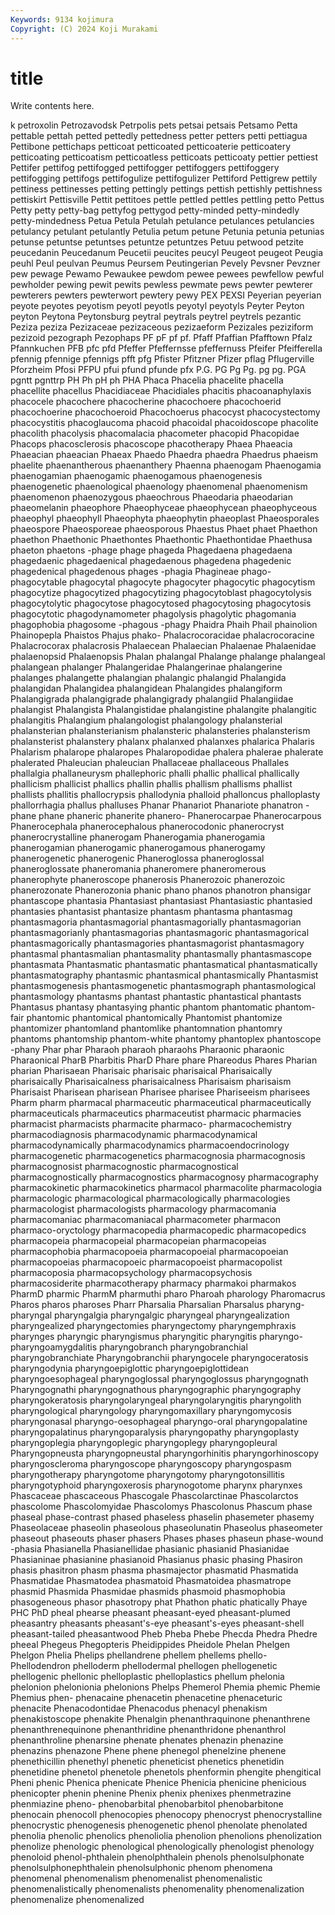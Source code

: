 ```yaml
---
Keywords: 9134 kojimura
Copyright: (C) 2024 Koji Murakami
---
```


# title

Write contents here.



k petroxolin Petrozavodsk Petrpolis
pets petsai petsais Petsamo Petta pettable pettah petted pettedly pettedness
petter petters petti pettiagua Pettibone pettichaps petticoat petticoated petticoaterie petticoatery
petticoating petticoatism petticoatless petticoats petticoaty pettier pettiest Pettifer pettifog pettifogged
pettifogger pettifoggers pettifoggery pettifogging pettifogs pettifogulize pettifogulizer Pettiford Pettigrew pettily
pettiness pettinesses petting pettingly pettings pettish pettishly pettishness pettiskirt Pettisville
Pettit pettitoes pettle pettled pettles pettling petto Pettus Petty petty
petty-bag pettyfog pettygod petty-minded petty-mindedly petty-mindedness Petua Petula Petulah petulance
petulances petulancies petulancy petulant petulantly Petulia petum petune Petunia petunia
petunias petunse petuntse petuntses petuntze petuntzes Petuu petwood petzite peucedanin
Peucedanum Peucetii peucites peucyl Peugeot peugeot Peugia peuhl Peul peulvan
Peumus Peursem Peutingerian Pevely Pevsner Pevzner pew pewage Pewamo Pewaukee
pewdom pewee pewees pewfellow pewful pewholder pewing pewit pewits pewless
pewmate pews pewter pewterer pewterers pewters pewterwort pewtery pewy PEX
PEXSI Peyerian peyerian peyote peyotes peyotism peyotl peyotls peyotyl peyotyls
Peyter Peyton peyton Peytona Peytonsburg peytral peytrals peytrel peytrels pezantic
Peziza peziza Pezizaceae pezizaceous pezizaeform Pezizales peziziform pezizoid pezograph Pezophaps
PF pF pf pf. Pfaff Pfaffian Pfafftown Pfalz Pfannkuchen PFB
pfc pfd Pfeffer Pfeffernsse pfeffernuss Pfeifer Pfeifferella pfennig pfennige pfennigs
pfft pfg Pfister Pfitzner Pfizer pflag Pflugerville Pforzheim Pfosi PFPU
pfui pfund pfunde pfx P.G. PG Pg Pg. pg pg.
PGA pgntt pgnttrp PH Ph pH ph PHA Phaca Phacelia
phacelite phacella phacellite phacellus Phacidiaceae Phacidiales phacitis phacoanaphylaxis phacocele phacochere
phacocherine phacochoere phacochoerid phacochoerine phacochoeroid Phacochoerus phacocyst phacocystectomy phacocystitis phacoglaucoma
phacoid phacoidal phacoidoscope phacolite phacolith phacolysis phacomalacia phacometer phacopid Phacopidae
Phacops phacosclerosis phacoscope phacotherapy Phaea Phaeacia Phaeacian phaeacian Phaeax Phaedo
Phaedra phaedra Phaedrus phaeism phaelite phaenantherous phaenanthery Phaenna phaenogam Phaenogamia
phaenogamian phaenogamic phaenogamous phaenogenesis phaenogenetic phaenological phaenology phaenomenal phaenomenism phaenomenon
phaenozygous phaeochrous Phaeodaria phaeodarian phaeomelanin phaeophore Phaeophyceae phaeophycean phaeophyceous phaeophyl
phaeophyll Phaeophyta phaeophytin phaeoplast Phaeosporales phaeospore Phaeosporeae phaeosporous Phaestus Phaet
phaet Phaethon phaethon Phaethonic Phaethontes Phaethontic Phaethontidae Phaethusa phaeton phaetons
-phage phage phageda Phagedaena phagedaena phagedaenic phagedaenical phagedaenous phagedena phagedenic
phagedenical phagedenous phages -phagia Phagineae phago- phagocytable phagocytal phagocyte phagocyter
phagocytic phagocytism phagocytize phagocytized phagocytizing phagocytoblast phagocytolysis phagocytolytic phagocytose phagocytosed
phagocytosing phagocytosis phagocytotic phagodynamometer phagolysis phagolytic phagomania phagophobia phagosome -phagous
-phagy Phaidra Phaih Phail phainolion Phainopepla Phaistos Phajus phako- Phalacrocoracidae
phalacrocoracine Phalacrocorax phalacrosis Phalaecean Phalaecian Phalaenae Phalaenidae phalaenopsid Phalaenopsis Phalan
phalangal Phalange phalange phalangeal phalangean phalanger Phalangeridae Phalangerinae phalangerine phalanges
phalangette phalangian phalangic phalangid Phalangida phalangidan Phalangidea phalangidean Phalangides phalangiform
Phalangigrada phalangigrade phalangigrady phalangiid Phalangiidae phalangist Phalangista Phalangistidae phalangistine phalangite
phalangitic phalangitis Phalangium phalangologist phalangology phalansterial phalansterian phalansterianism phalansteric phalansteries
phalansterism phalansterist phalanstery phalanx phalanxed phalanxes phalarica Phalaris Phalarism phalarope
phalaropes Phalaropodidae phalera phalerae phalerate phalerated Phaleucian phaleucian Phallaceae phallaceous
Phallales phallalgia phallaneurysm phallephoric phalli phallic phallical phallically phallicism phallicist
phallics phallin phallis phallism phallisms phallist phallists phallitis phallocrypsis phallodynia
phalloid phalloncus phalloplasty phallorrhagia phallus phalluses Phanar Phanariot Phanariote phanatron
-phane phane phaneric phanerite phanero- Phanerocarpae Phanerocarpous Phanerocephala phanerocephalous phanerocodonic
phanerocryst phanerocrystalline phanerogam Phanerogamia phanerogamia phanerogamian phanerogamic phanerogamous phanerogamy phanerogenetic
phanerogenic Phaneroglossa phaneroglossal phaneroglossate phaneromania phaneromere phaneromerous phanerophyte phaneroscope phanerosis
Phanerozoic phanerozoic phanerozonate Phanerozonia phanic phano phanos phanotron phansigar phantascope
phantasia Phantasiast phantasiast Phantasiastic phantasied phantasies phantasist phantasize phantasm phantasma
phantasmag phantasmagoria phantasmagorial phantasmagorially phantasmagorian phantasmagorianly phantasmagorias phantasmagoric phantasmagorical phantasmagorically
phantasmagories phantasmagorist phantasmagory phantasmal phantasmalian phantasmality phantasmally phantasmascope phantasmata Phantasmatic
phantasmatic phantasmatical phantasmatically phantasmatography phantasmic phantasmical phantasmically Phantasmist phantasmogenesis phantasmogenetic
phantasmograph phantasmological phantasmology phantasms phantast phantastic phantastical phantasts Phantasus phantasy
phantasying phantic phantom phantomatic phantom-fair phantomic phantomical phantomically Phantomist phantomize
phantomizer phantomland phantomlike phantomnation phantomry phantoms phantomship phantom-white phantomy phantoplex
phantoscope -phany Phar phar Pharaoh pharaoh pharaohs Pharaonic pharaonic Pharaonical
PharB Pharbitis PharD Phare phare Phareodus Phares Pharian pharian Pharisaean
Pharisaic pharisaic pharisaical Pharisaically pharisaically Pharisaicalness pharisaicalness Pharisaism pharisaism Pharisaist
Pharisean pharisean Pharisee pharisee Phariseeism pharisees Pharm pharm pharmacal pharmaceutic
pharmaceutical pharmaceutically pharmaceuticals pharmaceutics pharmaceutist pharmacic pharmacies pharmacist pharmacists pharmacite
pharmaco- pharmacochemistry pharmacodiagnosis pharmacodynamic pharmacodynamical pharmacodynamically pharmacodynamics pharmacoendocrinology pharmacogenetic pharmacogenetics
pharmacognosia pharmacognosis pharmacognosist pharmacognostic pharmacognostical pharmacognostically pharmacognostics pharmacognosy pharmacography pharmacokinetic
pharmacokinetics pharmacol pharmacolite pharmacologia pharmacologic pharmacological pharmacologically pharmacologies pharmacologist pharmacologists
pharmacology pharmacomania pharmacomaniac pharmacomaniacal pharmacometer pharmacon pharmaco-oryctology pharmacopedia pharmacopedic pharmacopedics
pharmacopeia pharmacopeial pharmacopeian pharmacopeias pharmacophobia pharmacopoeia pharmacopoeial pharmacopoeian pharmacopoeias pharmacopoeic
pharmacopoeist pharmacopolist pharmacoposia pharmacopsychology pharmacopsychosis pharmacosiderite pharmacotherapy pharmacy pharmakoi pharmakos
PharmD pharmic PharmM pharmuthi pharo Pharoah pharology Pharomacrus Pharos pharos
pharoses Pharr Pharsalia Pharsalian Pharsalus pharyng- pharyngal pharyngalgia pharyngalgic pharyngeal
pharyngealization pharyngealized pharyngectomies pharyngectomy pharyngemphraxis pharynges pharyngic pharyngismus pharyngitic pharyngitis
pharyngo- pharyngoamygdalitis pharyngobranch pharyngobranchial pharyngobranchiate Pharyngobranchii pharyngocele pharyngoceratosis pharyngodynia pharyngoepiglottic
pharyngoepiglottidean pharyngoesophageal pharyngoglossal pharyngoglossus pharyngognath Pharyngognathi pharyngognathous pharyngographic pharyngography pharyngokeratosis
pharyngolaryngeal pharyngolaryngitis pharyngolith pharyngological pharyngology pharyngomaxillary pharyngomycosis pharyngonasal pharyngo-oesophageal pharyngo-oral
pharyngopalatine pharyngopalatinus pharyngoparalysis pharyngopathy pharyngoplasty pharyngoplegia pharyngoplegic pharyngoplegy pharyngopleural Pharyngopneusta
pharyngopneustal pharyngorhinitis pharyngorhinoscopy pharyngoscleroma pharyngoscope pharyngoscopy pharyngospasm pharyngotherapy pharyngotome pharyngotomy
pharyngotonsillitis pharyngotyphoid pharyngoxerosis pharynogotome pharynx pharynxes Phascaceae phascaceous Phascogale Phascolarctinae
Phascolarctos phascolome Phascolomyidae Phascolomys Phascolonus Phascum phase phaseal phase-contrast phased
phaseless phaselin phasemeter phasemy Phaseolaceae phaseolin phaseolous phaseolunatin Phaseolus phaseometer
phaseout phaseouts phaser phasers Phases phases phaseun phase-wound -phasia Phasianella
Phasianellidae phasianic phasianid Phasianidae Phasianinae phasianine phasianoid Phasianus phasic phasing
Phasiron phasis phasitron phasm phasma phasmajector phasmatid Phasmatida Phasmatidae Phasmatodea
phasmatoid Phasmatoidea phasmatrope phasmid Phasmida Phasmidae phasmids phasmoid phasmophobia phasogeneous
phasor phasotropy phat Phathon phatic phatically Phaye PHC PhD pheal
phearse pheasant pheasant-eyed pheasant-plumed pheasantry pheasants pheasant's-eye pheasant's-eyes pheasant-shell pheasant-tailed
pheasantwood Pheb Pheba Phebe Phecda Phedra Phedre pheeal Phegeus Phegopteris
Pheidippides Pheidole Phelan Phelgen Phelgon Phelia Phelips phellandrene phellem phellems
phello- Phellodendron phelloderm phellodermal phellogen phellogenetic phellogenic phellonic phelloplastic phelloplastics
phellum phelonia phelonion phelonionia phelonions Phelps Phemerol Phemia phemic Phemie
Phemius phen- phenacaine phenacetin phenacetine phenaceturic phenacite Phenacodontidae Phenacodus phenacyl
phenakism phenakistoscope phenakite Phenalgin phenanthraquinone phenanthrene phenanthrenequinone phenanthridine phenanthridone phenanthrol
phenanthroline phenarsine phenate phenates phenazin phenazine phenazins phenazone Phene phene
phenegol phenelzine phenene phenethicillin phenethyl phenetic pheneticist phenetics phenetidin phenetidine
phenetol phenetole phenetols phenformin phengite phengitical Pheni phenic Phenica phenicate
Phenice Phenicia phenicine phenicious phenicopter phenin phenine Phenix phenix phenixes
phenmetrazine phenmiazine pheno- phenobarbital phenobarbitol phenobarbitone phenocain phenocoll phenocopies phenocopy
phenocryst phenocrystalline phenocrystic phenogenesis phenogenetic phenol phenolate phenolated phenolia phenolic
phenolics phenoliolia phenolion phenolions phenolization phenolize phenologic phenological phenologically phenologist
phenology phenoloid phenol-phthalein phenolphthalein phenols phenolsulphonate phenolsulphonephthalein phenolsulphonic phenom phenomena
phenomenal phenomenalism phenomenalist phenomenalistic phenomenalistically phenomenalists phenomenality phenomenalization phenomenalize phenomenalized
